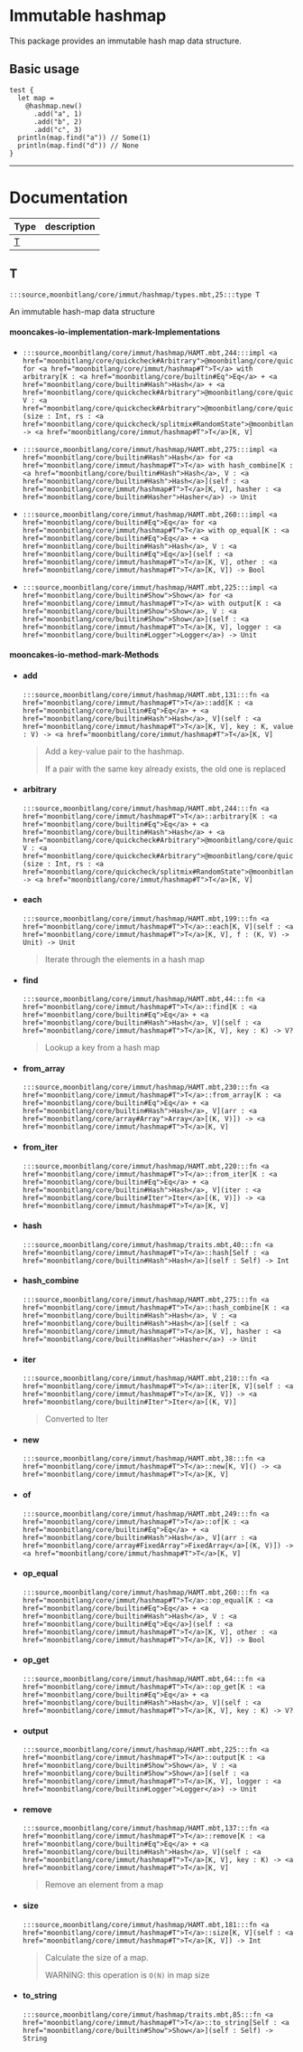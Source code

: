 # Immutable hashmap

This package provides an immutable hash map data structure.

## Basic usage

```mbt
test {
  let map = 
    @hashmap.new()
      .add("a", 1)
      .add("b", 2)
      .add("c", 3)
  println(map.find("a")) // Some(1)
  println(map.find("d")) // None
}
```

---
# Documentation
|Type|description|
|---|---|
|[T](#T)||

## T

```moonbit
:::source,moonbitlang/core/immut/hashmap/types.mbt,25:::type T
```

 An immutable hash-map data structure

#### mooncakes-io-implementation-mark-Implementations
- ```moonbit
  :::source,moonbitlang/core/immut/hashmap/HAMT.mbt,244:::impl <a href="moonbitlang/core/quickcheck#Arbitrary">@moonbitlang/core/quickcheck.Arbitrary</a> for <a href="moonbitlang/core/immut/hashmap#T">T</a> with arbitrary[K : <a href="moonbitlang/core/builtin#Eq">Eq</a> + <a href="moonbitlang/core/builtin#Hash">Hash</a> + <a href="moonbitlang/core/quickcheck#Arbitrary">@moonbitlang/core/quickcheck.Arbitrary</a>, V : <a href="moonbitlang/core/quickcheck#Arbitrary">@moonbitlang/core/quickcheck.Arbitrary</a>](size : Int, rs : <a href="moonbitlang/core/quickcheck/splitmix#RandomState">@moonbitlang/core/quickcheck/splitmix.RandomState</a>) -> <a href="moonbitlang/core/immut/hashmap#T">T</a>[K, V]
  ```
  > 
- ```moonbit
  :::source,moonbitlang/core/immut/hashmap/HAMT.mbt,275:::impl <a href="moonbitlang/core/builtin#Hash">Hash</a> for <a href="moonbitlang/core/immut/hashmap#T">T</a> with hash_combine[K : <a href="moonbitlang/core/builtin#Hash">Hash</a>, V : <a href="moonbitlang/core/builtin#Hash">Hash</a>](self : <a href="moonbitlang/core/immut/hashmap#T">T</a>[K, V], hasher : <a href="moonbitlang/core/builtin#Hasher">Hasher</a>) -> Unit
  ```
  > 
- ```moonbit
  :::source,moonbitlang/core/immut/hashmap/HAMT.mbt,260:::impl <a href="moonbitlang/core/builtin#Eq">Eq</a> for <a href="moonbitlang/core/immut/hashmap#T">T</a> with op_equal[K : <a href="moonbitlang/core/builtin#Eq">Eq</a> + <a href="moonbitlang/core/builtin#Hash">Hash</a>, V : <a href="moonbitlang/core/builtin#Eq">Eq</a>](self : <a href="moonbitlang/core/immut/hashmap#T">T</a>[K, V], other : <a href="moonbitlang/core/immut/hashmap#T">T</a>[K, V]) -> Bool
  ```
  > 
- ```moonbit
  :::source,moonbitlang/core/immut/hashmap/HAMT.mbt,225:::impl <a href="moonbitlang/core/builtin#Show">Show</a> for <a href="moonbitlang/core/immut/hashmap#T">T</a> with output[K : <a href="moonbitlang/core/builtin#Show">Show</a>, V : <a href="moonbitlang/core/builtin#Show">Show</a>](self : <a href="moonbitlang/core/immut/hashmap#T">T</a>[K, V], logger : <a href="moonbitlang/core/builtin#Logger">Logger</a>) -> Unit
  ```
  > 

#### mooncakes-io-method-mark-Methods
- #### add
  ```moonbit
  :::source,moonbitlang/core/immut/hashmap/HAMT.mbt,131:::fn <a href="moonbitlang/core/immut/hashmap#T">T</a>::add[K : <a href="moonbitlang/core/builtin#Eq">Eq</a> + <a href="moonbitlang/core/builtin#Hash">Hash</a>, V](self : <a href="moonbitlang/core/immut/hashmap#T">T</a>[K, V], key : K, value : V) -> <a href="moonbitlang/core/immut/hashmap#T">T</a>[K, V]
  ```
  > 
  >  Add a key-value pair to the hashmap.
  > 
  >  If a pair with the same key already exists, the old one is replaced
- #### arbitrary
  ```moonbit
  :::source,moonbitlang/core/immut/hashmap/HAMT.mbt,244:::fn <a href="moonbitlang/core/immut/hashmap#T">T</a>::arbitrary[K : <a href="moonbitlang/core/builtin#Eq">Eq</a> + <a href="moonbitlang/core/builtin#Hash">Hash</a> + <a href="moonbitlang/core/quickcheck#Arbitrary">@moonbitlang/core/quickcheck.Arbitrary</a>, V : <a href="moonbitlang/core/quickcheck#Arbitrary">@moonbitlang/core/quickcheck.Arbitrary</a>](size : Int, rs : <a href="moonbitlang/core/quickcheck/splitmix#RandomState">@moonbitlang/core/quickcheck/splitmix.RandomState</a>) -> <a href="moonbitlang/core/immut/hashmap#T">T</a>[K, V]
  ```
  > 
- #### each
  ```moonbit
  :::source,moonbitlang/core/immut/hashmap/HAMT.mbt,199:::fn <a href="moonbitlang/core/immut/hashmap#T">T</a>::each[K, V](self : <a href="moonbitlang/core/immut/hashmap#T">T</a>[K, V], f : (K, V) -> Unit) -> Unit
  ```
  > 
  >  Iterate through the elements in a hash map
- #### find
  ```moonbit
  :::source,moonbitlang/core/immut/hashmap/HAMT.mbt,44:::fn <a href="moonbitlang/core/immut/hashmap#T">T</a>::find[K : <a href="moonbitlang/core/builtin#Eq">Eq</a> + <a href="moonbitlang/core/builtin#Hash">Hash</a>, V](self : <a href="moonbitlang/core/immut/hashmap#T">T</a>[K, V], key : K) -> V?
  ```
  > 
  >  Lookup a key from a hash map
- #### from\_array
  ```moonbit
  :::source,moonbitlang/core/immut/hashmap/HAMT.mbt,230:::fn <a href="moonbitlang/core/immut/hashmap#T">T</a>::from_array[K : <a href="moonbitlang/core/builtin#Eq">Eq</a> + <a href="moonbitlang/core/builtin#Hash">Hash</a>, V](arr : <a href="moonbitlang/core/array#Array">Array</a>[(K, V)]) -> <a href="moonbitlang/core/immut/hashmap#T">T</a>[K, V]
  ```
  > 
- #### from\_iter
  ```moonbit
  :::source,moonbitlang/core/immut/hashmap/HAMT.mbt,220:::fn <a href="moonbitlang/core/immut/hashmap#T">T</a>::from_iter[K : <a href="moonbitlang/core/builtin#Eq">Eq</a> + <a href="moonbitlang/core/builtin#Hash">Hash</a>, V](iter : <a href="moonbitlang/core/builtin#Iter">Iter</a>[(K, V)]) -> <a href="moonbitlang/core/immut/hashmap#T">T</a>[K, V]
  ```
  > 
- #### hash
  ```moonbit
  :::source,moonbitlang/core/immut/hashmap/traits.mbt,40:::fn <a href="moonbitlang/core/immut/hashmap#T">T</a>::hash[Self : <a href="moonbitlang/core/builtin#Hash">Hash</a>](self : Self) -> Int
  ```
  > 
- #### hash\_combine
  ```moonbit
  :::source,moonbitlang/core/immut/hashmap/HAMT.mbt,275:::fn <a href="moonbitlang/core/immut/hashmap#T">T</a>::hash_combine[K : <a href="moonbitlang/core/builtin#Hash">Hash</a>, V : <a href="moonbitlang/core/builtin#Hash">Hash</a>](self : <a href="moonbitlang/core/immut/hashmap#T">T</a>[K, V], hasher : <a href="moonbitlang/core/builtin#Hasher">Hasher</a>) -> Unit
  ```
  > 
- #### iter
  ```moonbit
  :::source,moonbitlang/core/immut/hashmap/HAMT.mbt,210:::fn <a href="moonbitlang/core/immut/hashmap#T">T</a>::iter[K, V](self : <a href="moonbitlang/core/immut/hashmap#T">T</a>[K, V]) -> <a href="moonbitlang/core/builtin#Iter">Iter</a>[(K, V)]
  ```
  > 
  >  Converted to Iter
- #### new
  ```moonbit
  :::source,moonbitlang/core/immut/hashmap/HAMT.mbt,38:::fn <a href="moonbitlang/core/immut/hashmap#T">T</a>::new[K, V]() -> <a href="moonbitlang/core/immut/hashmap#T">T</a>[K, V]
  ```
  > 
- #### of
  ```moonbit
  :::source,moonbitlang/core/immut/hashmap/HAMT.mbt,249:::fn <a href="moonbitlang/core/immut/hashmap#T">T</a>::of[K : <a href="moonbitlang/core/builtin#Eq">Eq</a> + <a href="moonbitlang/core/builtin#Hash">Hash</a>, V](arr : <a href="moonbitlang/core/array#FixedArray">FixedArray</a>[(K, V)]) -> <a href="moonbitlang/core/immut/hashmap#T">T</a>[K, V]
  ```
  > 
- #### op\_equal
  ```moonbit
  :::source,moonbitlang/core/immut/hashmap/HAMT.mbt,260:::fn <a href="moonbitlang/core/immut/hashmap#T">T</a>::op_equal[K : <a href="moonbitlang/core/builtin#Eq">Eq</a> + <a href="moonbitlang/core/builtin#Hash">Hash</a>, V : <a href="moonbitlang/core/builtin#Eq">Eq</a>](self : <a href="moonbitlang/core/immut/hashmap#T">T</a>[K, V], other : <a href="moonbitlang/core/immut/hashmap#T">T</a>[K, V]) -> Bool
  ```
  > 
- #### op\_get
  ```moonbit
  :::source,moonbitlang/core/immut/hashmap/HAMT.mbt,64:::fn <a href="moonbitlang/core/immut/hashmap#T">T</a>::op_get[K : <a href="moonbitlang/core/builtin#Eq">Eq</a> + <a href="moonbitlang/core/builtin#Hash">Hash</a>, V](self : <a href="moonbitlang/core/immut/hashmap#T">T</a>[K, V], key : K) -> V?
  ```
  > 
- #### output
  ```moonbit
  :::source,moonbitlang/core/immut/hashmap/HAMT.mbt,225:::fn <a href="moonbitlang/core/immut/hashmap#T">T</a>::output[K : <a href="moonbitlang/core/builtin#Show">Show</a>, V : <a href="moonbitlang/core/builtin#Show">Show</a>](self : <a href="moonbitlang/core/immut/hashmap#T">T</a>[K, V], logger : <a href="moonbitlang/core/builtin#Logger">Logger</a>) -> Unit
  ```
  > 
- #### remove
  ```moonbit
  :::source,moonbitlang/core/immut/hashmap/HAMT.mbt,137:::fn <a href="moonbitlang/core/immut/hashmap#T">T</a>::remove[K : <a href="moonbitlang/core/builtin#Eq">Eq</a> + <a href="moonbitlang/core/builtin#Hash">Hash</a>, V](self : <a href="moonbitlang/core/immut/hashmap#T">T</a>[K, V], key : K) -> <a href="moonbitlang/core/immut/hashmap#T">T</a>[K, V]
  ```
  > 
  >  Remove an element from a map
- #### size
  ```moonbit
  :::source,moonbitlang/core/immut/hashmap/HAMT.mbt,181:::fn <a href="moonbitlang/core/immut/hashmap#T">T</a>::size[K, V](self : <a href="moonbitlang/core/immut/hashmap#T">T</a>[K, V]) -> Int
  ```
  > 
  >  Calculate the size of a map.
  > 
  >  WARNING: this operation is `O(N)` in map size
- #### to\_string
  ```moonbit
  :::source,moonbitlang/core/immut/hashmap/traits.mbt,85:::fn <a href="moonbitlang/core/immut/hashmap#T">T</a>::to_string[Self : <a href="moonbitlang/core/builtin#Show">Show</a>](self : Self) -> String
  ```
  > 

